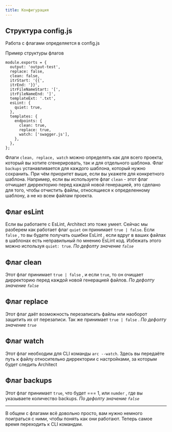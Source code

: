 ```yaml
---
title: Конфигурация
---
```


## Структура config.js

Работа с флагами определяется в config.js

Пример структуры флагов
```shell
module.exports = {
  output: 'output-test',
  replace: false,
  clean: false,
  itrStart: '{{',
  itrEnd: '}}',
  itrFileNameStart: '[',
  itrFileNameEnd: ']',
  templateExt: '.txt',
  esLint: {
    quiet: true,
  },
  templates: {
    endpoints: {
      clean: true,
      replace: true,
      watch: ['swagger.js'],
    },
  },
};
```
Флаги `clean, replace, watch` можно определять как для всего проекта, который вы
хотите сгенерировать, так и для отдельного шаблона. Флаг `backups` устанавливается
для каждого шаблона, который нужно сохранить.
При чём приоритет выше, если
вы укажете для конкретного шаблона. Например, если вы используете флаг
`clean` - этот флаг отчищает дирректорию перед каждой новой генерацией,
это сделано для того, чтобы отчистить файлы, относящиеся к определенному шаблону, 
а не ко всем файлам проекта.


## Флаг esLint

Если вы работаете с EsLint, Architect это тоже умеет. Сейчас мы разберем как 
работает флаг `quiet` он принимает `true | false`. Если `false` , то вы будете
получать ошибки EsLint , если вдруг в ваших файлах в шаблонах есть неправильный
по мнению EsLint код. Избежать этого можно используя `quiet: true`.
*По дефолту значение `false`*

## Флаг clean

Этот флаг принимает `true | false` 
, и если `true`, то он очищает дирректорию перед каждой новой генерацией файлов.
*По дефолту значение `false`*

## Флаг replace

Этот флаг даёт возможность перезаписать файлы или наоборот защитить их от 
перезаписи. Так же принимает `true | false` . *По дефолту значение `true`*

## Флаг watch

Этот флаг необходим для CLI команды `arc --watch`. Здесь вы передаёте
путь к файлу относительно дирректории с настройками, 
за которым будет следить Architect

## Флаг backups

Этот флаг принимает `true`, что будет === 1, или `numder` , где вы указываете количество
backups. *По дефолту значение `false`*

***

В общем с флагами всё довольно просто, вам нужно немного поиграться с ними,
чтобы понять как они работают. Теперь самое время переходить к CLI командам.